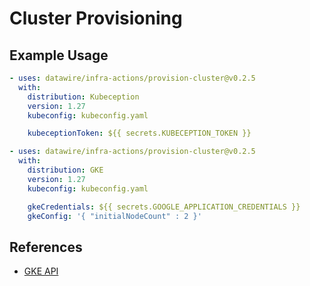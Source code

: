 # Cluster Provisioning

## Example Usage

```yaml
- uses: datawire/infra-actions/provision-cluster@v0.2.5
  with:
    distribution: Kubeception
    version: 1.27
    kubeconfig: kubeconfig.yaml

    kubeceptionToken: ${{ secrets.KUBECEPTION_TOKEN }}
```

```yaml
- uses: datawire/infra-actions/provision-cluster@v0.2.5
  with:
    distribution: GKE
    version: 1.27
    kubeconfig: kubeconfig.yaml

    gkeCredentials: ${{ secrets.GOOGLE_APPLICATION_CREDENTIALS }}
    gkeConfig: '{ "initialNodeCount" : 2 }'
```

## References

- [GKE API](https://cloud.google.com/kubernetes-engine/docs/reference/rest)
